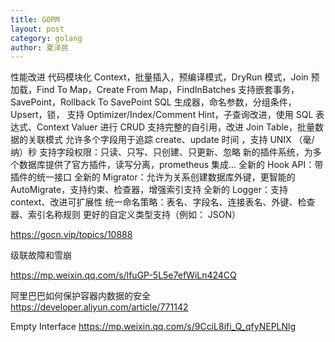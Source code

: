 ```yaml
---
title: GORM
layout: post
category: golang
author: 夏泽民
---
```

性能改进
代码模块化
Context，批量插入，预编译模式，DryRun 模式，Join 预加载，Find To Map，Create From Map，FindInBatches
支持嵌套事务，SavePoint，Rollback To SavePoint
SQL 生成器，命名参数，分组条件，Upsert，锁， 支持 Optimizer/Index/Comment Hint，子查询改进，使用 SQL 表达式、Context Valuer 进行 CRUD
支持完整的自引用，改进 Join Table，批量数据的关联模式
允许多个字段用于追踪 create、update 时间 ，支持 UNIX （毫/纳）秒
支持字段权限：只读、只写、只创建、只更新、忽略
新的插件系统，为多个数据库提供了官方插件，读写分离，prometheus 集成...
全新的 Hook API：带插件的统一接口
全新的 Migrator：允许为关系创建数据库外键，更智能的 AutoMigrate，支持约束、检查器，增强索引支持
全新的 Logger：支持 context、改进可扩展性
统一命名策略：表名、字段名、连接表名、外键、检查器、索引名称规则
更好的自定义类型支持（例如： JSON）

https://gocn.vip/topics/10888
<!-- more -->
级联故障和雪崩

https://mp.weixin.qq.com/s/lfuGP-5L5e7efWiLn424CQ

阿里巴巴如何保护容器内数据的安全
https://developer.aliyun.com/article/771142

Empty Interface
https://mp.weixin.qq.com/s/9CciL8ifi_Q_qfyNEPLNlg